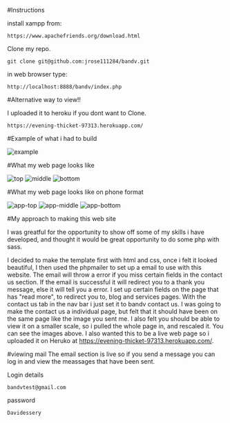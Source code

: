 #Instructions

install xampp from:
```
https://www.apachefriends.org/download.html
```

Clone my repo.
```
git clone git@github.com:jrose111284/bandv.git
```
in web browser type:
```
http://localhost:8888/bandv/index.php

```

#Alternative way to view!!

I uploaded it to heroku if you dont want to Clone.
```
https://evening-thicket-97313.herokuapp.com/
```

#Example of what i had to build

![example](/img/example.png "example")

#What my web page looks like

![top](/img/top.png "top")
![middle](/img/middle.png "middle")
![bottom](/img/bottom.png "bottom")

#What my web page looks like on phone format

![app-top](/img/app-top.png "top")
![app-middle](/img/app-middle.png "middle")
![app-bottom](/img/app-bottom.png "bottom")

#My approach to making this web site

I was greatful for the opportunity to show off some of my skills i have developed, and thought it would be great opportunity to do some php with sass.

I decided to make the template first with html and css, once i felt it looked beautiful, I then used the phpmailer to set up a email to use with this website. The email will throw a error if you miss certain fields in the contact us section. If the email is successful it will redirect you to a thank you message, else it will tell you a error. I set up certain fields on the page that has "read more", to redirect you to, blog and services pages. With the contact us tab in the nav bar i just set it to bandv contact us. I was going to make the contact us a individual page, but felt that it should have been on the same page like the image you sent me. I also felt you should be able to view it on a smaller scale, so i pulled the whole page in, and rescaled it. You can see the images above. I also wanted this to be a live web page so i uploaded it on Heruko at https://evening-thicket-97313.herokuapp.com/.

#viewing mail
The email section is live so if you send a message you can log in and view the meassages that have been sent.

Login details
```
bandvtest@gmail.com
```
password
```
Davidessery
```
